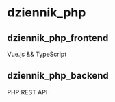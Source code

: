 # dziennik_php

## dziennik_php_frontend

Vue.js && TypeScript

## dziennik_php_backend

PHP REST API